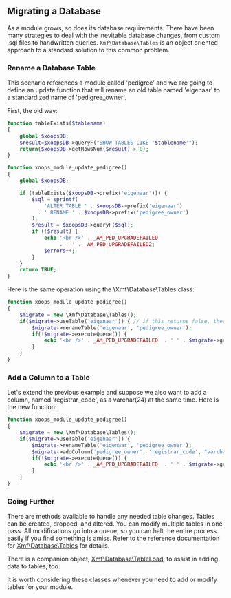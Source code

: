 ## Migrating a Database

As a module grows, so does its database requirements. There have been many strategies to deal with
the inevitable database changes, from custom .sql files to handwritten queries. `Xmf\Database\Tables`
is an object oriented approach to a standard solution to this common problem.

### Rename a Database Table

This scenario references a module called 'pedigree' and we are going to define an update function
that will rename an old table named 'eigenaar' to a standardized name of 'pedigree_owner'.

First, the old way:

```php
function tableExists($tablename)
{
    global $xoopsDB;
    $result=$xoopsDB->queryF("SHOW TABLES LIKE '$tablename'");
    return($xoopsDB->getRowsNum($result) > 0);
}

function xoops_module_update_pedigree()
{
    global $xoopsDB;

    if (tableExists($xoopsDB->prefix('eigenaar'))) {
        $sql = sprintf(
            'ALTER TABLE ' . $xoopsDB->prefix('eigenaar')
          . ' RENAME ' . $xoopsDB->prefix('pedigree_owner')
        );
        $result = $xoopsDB->queryF($sql);
        if (!$result) {
            echo '<br />' . _AM_PED_UPGRADEFAILED
                 . ' ' . _AM_PED_UPGRADEFAILED2;
            $errors++;
        }
    }
    return TRUE;
}
```

Here is the same operation using the \Xmf\Database\Tables class:

```php
function xoops_module_update_pedigree()
{
    $migrate = new \Xmf\Database\Tables();
    if($migrate->useTable('eigenaar')) { // if this returns false, there is no table
        $migrate->renameTable('eigenaar', 'pedigree_owner');
        if(!$migrate->executeQueue()) {
	        echo '<br />' . _AM_PED_UPGRADEFAILED  . ' ' . $migrate->getLastError();
	    }
    }
}
```

### Add a Column to a Table

Let's extend the previous example and suppose we also want to add a column, named
'registrar_code', as a varchar(24) at the same time. Here is the new function:

```php
function xoops_module_update_pedigree()
{
    $migrate = new \Xmf\Database\Tables();
    if($migrate->useTable('eigenaar')) {
        $migrate->renameTable('eigenaar', 'pedigree_owner');
        $migrate->addColumn('pedigree_owner', 'registrar_code', "varchar(24) NOT NULL DEFAULT ''");
        if(!$migrate->executeQueue()) {
	        echo '<br />' . _AM_PED_UPGRADEFAILED  . ' ' . $migrate->getLastError();
	    }
    }
}
```

### Going Further

There are methods available to handle any needed table changes. Tables can be created, dropped,
and altered. You can modify multiple tables in one pass. All modifications go into a queue, so you
can halt the entire process easily if you find something is amiss. Refer to the reference
documentation for [Xmf\Database\Tables](../database/tables.md) for details.

There is a companion object, [Xmf\Database\TableLoad](../database/tableload.md), to assist in
adding data to tables, too.

It is worth considering these classes whenever you need to add or modify tables for your module.
